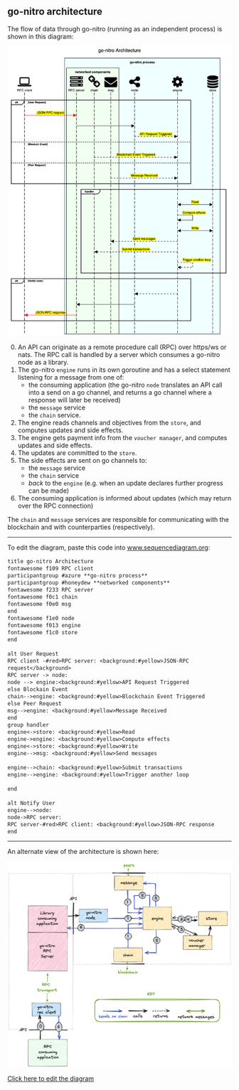 ## go-nitro architecture

The flow of data through go-nitro (running as an independent process) is shown in this diagram:

![go-nitro architecture](./go-nitro%20architecture.png)

0. An API can originate as a remote procedure call (RPC) over https/ws or nats. The RPC call is handled by a server which consumes a go-nitro node as a library.
1. The go-nitro `engine` runs in its own goroutine and has a select statement listening for a message from one of:
   - the consuming application (the go-nitro `node` translates an API call into a send on a go channel, and returns a go channel where a response will later be received)
   - the `message` service
   - the `chain` service.
2. The engine reads channels and objectives from the `store`, and computes updates and side effects.
3. The engine gets payment info from the `voucher manager`, and computes updates and side effects.
4. The updates are committed to the `store`.
5. The side effects are sent on go channels to:
   - the `message` service
   - the `chain` service
   - _back_ to the `engine` (e.g. when an update declares further progress can be made)
6. The consuming application is informed about updates (which may return over the RPC connection)

The `chain` and `message` services are responsible for communicating with the blockchain and with counterparties (respectively).

---

To edit the diagram, paste this code into www.sequencediagram.org:

```sequencediagram
title go-nitro Architecture
fontawesome f109 RPC client
participantgroup #azure **go-nitro process**
participantgroup #honeydew **networked components**
fontawesome f233 RPC server
fontawesome f0c1 chain
fontawesome f0e0 msg
end
fontawesome f1e0 node
fontawesome f013 engine
fontawesome f1c0 store
end

alt User Request
RPC client -#red>RPC server: <background:#yellow>JSON-RPC request</background>
RPC server -> node:
node --> engine:<background:#yellow>API Request Triggered
else Blockain Event
chain-->engine: <background:#yellow>Blockchain Event Triggered
else Peer Request
msg-->engine: <background:#yellow>Message Received
end
group handler
engine<->store: <background:#yellow>Read
engine->engine: <background:#yellow>Compute effects
engine<->store: <background:#yellow>Write
engine-->msg: <background:#yellow>Send messages

engine-->chain: <background:#yellow>Submit transactions
engine-->engine: <background:#yellow>Trigger another loop

end

alt Notify User
engine-->node:
node->RPC server:
RPC server-#red>RPC client: <background:#yellow>JSON-RPC response
end
```

---

An alternate view of the architecture is shown here:

![go-nitro architecture](./go-nitro%20architecture2.png)

[Click here to edit the diagram](https://excalidraw.com/#json=8yRbfXLrLq5sWPp5JD2hQ,l4-oScoyZV6QxGINus0qCQ)
